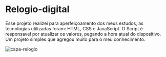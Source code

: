 <h1>Relogio-digital</h1>
<p>Esse projeto realizei para aperfeiçoamento dos meus estudos, as tecnologias utilizadas foram: <span>HTML, CSS e JavaScript.</span> O Script é responsavel por atualizar os valores, pegando a hora atual do dispositivo. Um projeto simples que agregou muito para o meu conhecimento.</p>

<img src="https://github.com/andrezinhodev/relogio-digital/blob/main/public/PROJETO.png" alt="capa-relogio" />
